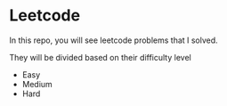 # Leetcode
In this repo, you will see leetcode problems that I solved.

They will be divided based on their difficulty level
- Easy 
- Medium
- Hard